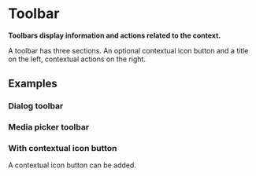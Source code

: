 # Toolbar

**Toolbars display information and actions related to the context.**

<demo-block component="toolbar" partial="default"></demo-block>

A toolbar has three sections. An optional contextual icon button and a title on the left, contextual actions on the right.

## Examples

### Dialog toolbar

<demo-block component="toolbar" partial="dialog"></demo-block>

### Media picker toolbar

<demo-block component="toolbar" partial="media-picker"></demo-block>

### With contextual icon button

A contextual icon button can be added.

<demo-block component="toolbar" partial="back"></demo-block>

